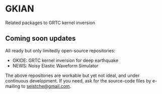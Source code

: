# GKIAN

Related packages to GRTC kernel inversion

## Coming soon updates

All ready but only limitedly open-source repositories:

- GKIDE: GRTC kernel inversion for deep earthquake
- NEWS: Noisy Elastic Waveform Simulator

The above repositories are workable but yet not ideal, and under continuous development. If you need, ask for the source-code files by e-mailing to [seistche@gmail.com](mailto:seistche@gmail.com).